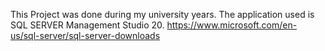 This Project was done during my university years.
The application used is SQL SERVER Management Studio 20.
https://www.microsoft.com/en-us/sql-server/sql-server-downloads
